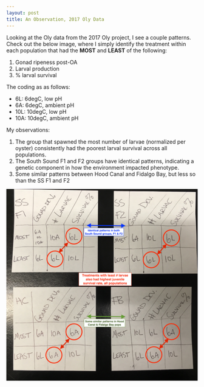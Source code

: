```yaml
---
layout: post
title: An Observation, 2017 Oly Data
---
```


Looking at the Oly data from the 2017 Oly project, I see a couple patterns. Check out the below image, where I simply identify the treatment within each population that had the **MOST** and **LEAST** of the following:  
  1. Gonad ripeness post-OA  
  2. Larval production  
  3. % larval survival  

The coding as as follows:  
  - 6L: 6degC, low pH  
  - 6A: 6degC, ambient pH  
  - 10L: 10degC, low pH  
  - 10A: 10degC, ambient pH  

My observations:  
  1. The group that spawned the most number of larvae (normalized per oyster) consistently had the poorest larval survival across all populations.      
  2. The South Sound F1 and F2 groups have identical patterns, indicating a genetic component in how the environment impacted phenotype.  
  3. Some similar patterns between Hood Canal and Fidalgo Bay, but less so than the SS F1 and F2 

![most least](https://github.com/laurahspencer/O.lurida_Stress/blob/master/Analyses/Most-Least.JPG?raw=true)
